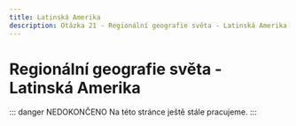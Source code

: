 ```yaml
---
title: Latinská Amerika
description: Otázka 21 - Regionální geografie světa - Latinská Amerika
---
```


# **Regionální geografie světa - Latinská Amerika**

::: danger NEDOKONČENO
Na této stránce ještě stále pracujeme.
:::
